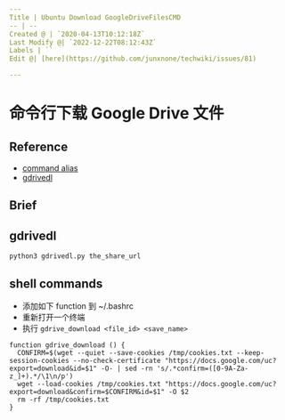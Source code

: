 ```yaml
---
Title | Ubuntu Download GoogleDriveFilesCMD
-- | --
Created @ | `2020-04-13T10:12:18Z`
Last Modify @| `2022-12-22T08:12:43Z`
Labels | ``
Edit @| [here](https://github.com/junxnone/techwiki/issues/81)

---
```

# 命令行下载 Google Drive 文件

## Reference
- [command alias](https://gist.github.com/iamtekeste/3cdfd0366ebfd2c0d805#gistcomment-2359248)
- [gdrivedl](https://github.com/matthuisman/gdrivedl)


## Brief
## gdrivedl

```
python3 gdrivedl.py the_share_url
```

## shell commands
- 添加如下 function 到 ~/.bashrc
- 重新打开一个终端
- 执行 `gdrive_download <file_id> <save_name>`

```
function gdrive_download () {
  CONFIRM=$(wget --quiet --save-cookies /tmp/cookies.txt --keep-session-cookies --no-check-certificate "https://docs.google.com/uc?export=download&id=$1" -O- | sed -rn 's/.*confirm=([0-9A-Za-z_]+).*/\1\n/p')
  wget --load-cookies /tmp/cookies.txt "https://docs.google.com/uc?export=download&confirm=$CONFIRM&id=$1" -O $2
  rm -rf /tmp/cookies.txt
}
```
